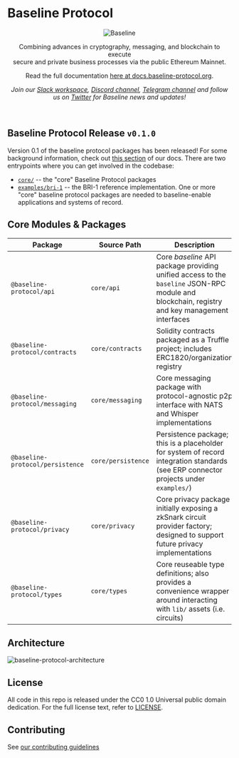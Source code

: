 # Baseline Protocol

<div align="center">
  <img alt="Baseline" src="docs/assets/baseline-logo/Web/examples/PNGs/horizontal/baselineHorizontal-Logo-FullColor.png" />
  <p>
    Combining advances in cryptography, messaging, and blockchain to execute
    <br/>
    secure and private business processes via the public Ethereum Mainnet.
  </p>
  Read the full documentation <a href="https://docs.baseline-protocol.org">here at docs.baseline-protocol.org</a>.
  <p>
    <em>Join our <a href="https://communityinviter.com/apps/ethereum-baseline/join-us">Slack workspace</a>, <a href="https://discord.gg/NE8AYD7">Discord channel</a>, <a href="https://t.me/baselineprotocol">Telegram channel</a> and follow us on <a href="https://twitter.com/baselineproto">Twitter</a> for Baseline news and updates!</em>
  </p>
  <br/>
</div>

## Baseline Protocol Release `v0.1.0`

Version 0.1 of the baseline protocol packages has been released! For some background information, check out [this section](https://docs.baseline-protocol.org/baseline-protocol/the-baseline-protocol) of our docs. There are two entrypoints where you can get involved in the codebase:
- [`core/`](https://github.com/ethereum-oasis/baseline/tree/master/core) -- the "core" Baseline Protocol packages
- [`examples/bri-1`](https://github.com/ethereum-oasis/baseline/tree/master/examples/bri-1/base-example) -- the BRI-1 reference implementation.
One or more "core" baseline protocol packages are needed to baseline-enable applications and systems of record.

## Core Modules & Packages
| Package | Source Path | Description |
| -------- | ----- | ----------- |
| `@baseline-protocol/api` | `core/api` | Core *baseline* API package providing unified access to the `baseline` JSON-RPC module and blockchain, registry and key management interfaces |
| `@baseline-protocol/contracts` | `core/contracts` | Solidity contracts packaged as a Truffle project; includes ERC1820/organization registry |
| `@baseline-protocol/messaging` | `core/messaging` | Core messaging package with protocol-agnostic p2p interface with NATS and Whisper implementations |
| `@baseline-protocol/persistence` | `core/persistence` | Persistence package; this is a placeholder for system of record integration standards (see ERP connector projects under `examples/`) |
| `@baseline-protocol/privacy` | `core/privacy` | Core privacy package initially exposing a zkSnark circuit provider factory; designed to support future privacy implementations |
| `@baseline-protocol/types` | `core/types` | Core reuseable type definitions; also provides a convenience wrapper around interacting with `lib/` assets (i.e. circuits) |

## Architecture
![baseline-protocol-architecture](https://user-images.githubusercontent.com/161261/86484557-79504f00-bd24-11ea-8edb-d665cb55db20.png)

## License

All code in this repo is released under the CC0 1.0 Universal public domain dedication. For the full license text, refer to [LICENSE](LICENSE).

## Contributing

See [our contributing guidelines](CONTRIBUTING.md)
